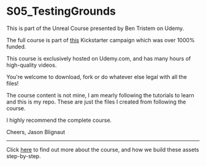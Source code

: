 # S05_TestingGrounds

This is part of the Unreal Course presented by Ben Tristem on Udemy.

The full course is part of [this](https://www.kickstarter.com/projects/bentristem/learn-to-make-video-games-unreal-developer-course) Kickstarter campaign which was over 1000% funded.

This course is exclusively hosted on Udemy.com, and has many hours of high-quality videos.

You're welcome to download, fork or do whatever else legal with all the files!

The course content is not mine, I am mearly following the tutorials to learn and this is my repo. These are just the files I created from following the course.

I highly recommend the complete course.

Cheers,
Jason Blignaut

---
Click [here](https://www.udemy.com/unrealcourse?couponCode=GitHubSpecial) to find out more about the course, and how we build these assets step-by-step.

